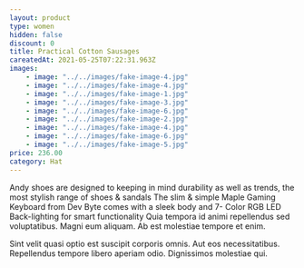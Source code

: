 ```yaml
---
layout: product
type: women
hidden: false
discount: 0
title: Practical Cotton Sausages
careatedAt: 2021-05-25T07:22:31.963Z
images:
    - image: "../../images/fake-image-4.jpg"
    - image: "../../images/fake-image-4.jpg"
    - image: "../../images/fake-image-1.jpg"
    - image: "../../images/fake-image-3.jpg"
    - image: "../../images/fake-image-6.jpg"
    - image: "../../images/fake-image-2.jpg"
    - image: "../../images/fake-image-4.jpg"
    - image: "../../images/fake-image-6.jpg"
    - image: "../../images/fake-image-5.jpg"
price: 236.00
category: Hat
---
```

Andy shoes are designed to keeping in mind durability as well as trends, the most stylish range of shoes & sandals
The slim & simple Maple Gaming Keyboard from Dev Byte comes with a sleek body and 7- Color RGB LED Back-lighting for smart functionality
Quia tempora id animi repellendus sed voluptatibus. Magni eum aliquam. Ab est molestiae tempore et enim.
 Sint velit quasi optio est suscipit corporis omnis. Aut eos necessitatibus. Repellendus tempore libero aperiam odio. Dignissimos molestiae qui.
